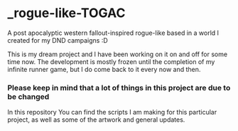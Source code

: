 # _rogue-like-TOGAC
A post apocalyptic western fallout-inspired rogue-like based in a world I created for my DND campaigns :D

This is my dream project and I have been working on it on and off for some time now. The development is mostly frozen until the completion of my infinite runner game, but I do come back to it every now and then.

### Please keep in mind that a lot of things in this project are due to be changed 

In this repository You can find the scripts I am making for this particular project, as well as some of the artwork and general updates.

